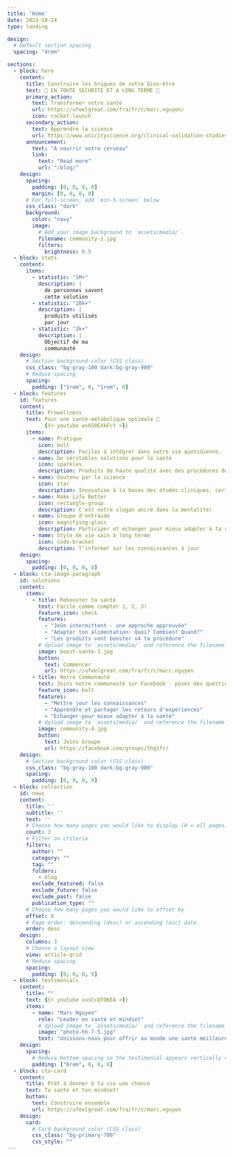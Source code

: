 ```yaml
---
title: 'Home'
date: 2023-10-24
type: landing

design:
  # Default section spacing
  spacing: "4rem"

sections:
  - block: hero
    content:
      title: Construire les briques de votre bien-être
      text: 🧱 EN TOUTE SÉCURITÉ ET A LONG TERME 🧱
      primary_action:
        text: Transformer votre santé
        url: https://ufeelgreat.com/fra/fr/c/marc.nguyen/
        icon: rocket-launch
      secondary_action:
        text: Apprendre la science
        url: https://www.unicityscience.org/clinical-validation-studies/?lang=fr
      announcement:
        text: "A nourrir votre cerveau"
        link:
          text: "Read more"
          url: "/blog/"
    design:
      spacing:
        padding: [0, 0, 0, 0]
        margin: [0, 0, 0, 0]
      # For full-screen, add `min-h-screen` below
      css_class: "dark"
      background:
        color: "navy"
        image:
          # Add your image background to `assets/media/`.
          filename: community-1.jpg
          filters:
            brightness: 0.5
  - block: stats
    content:
      items:
        - statistic: "1M+"
          description: |
            de personnes savent 
            cette solution
        - statistic: "10k+"
          description: |
            produits utilisés
            par jour
        - statistic: "3k+"
          description: |
            Objectif de ma  
            communauté
    design:
      # Section background color (CSS class)
      css_class: "bg-gray-100 dark:bg-gray-900"
      # Reduce spacing
      spacing:
        padding: ["1rem", 0, "1rem", 0]
  - block: features
    id: features
    content:
      title: Prowellness
      text: Pour une santé métabolique optimale 🧱
            {{< youtube wv650EXkFcY >}}
      items:
        - name: Pratique
          icon: bolt
          description: Faciles à intégrer dans votre vie quotidienne.
        - name: De véritables solutions pour la santé
          icon: sparkles
          description: Produits de haute qualité avec des procédures de fabrication brevetées!
        - name: Soutenu par la science
          icon: star
          description: Innovation à la bases des études cliniques, certifications fiables, brevets internationaux
        - name: Make Life Better
          icon: rectangle-group
          description: C'est notre slogan ancré dans la mentalité!
        - name: Groupe d'entraide
          icon: magnifying-glass
          description: Participer et échanger pour mieux adapter à ta santé
        - name: Style de vie sain à long terme
          icon: code-bracket
          description: T'informer sur les connaissances à jour
    design:
      spacing:
        padding: [0, 0, 0, 0]
  - block: cta-image-paragraph
    id: solutions
    content:
      items:
        - title: Rebooster ta santé
          text: Facile comme compter 1, 2, 3!
          feature_icon: check
          features:
            - "Jeûn intermittent - une approche approuvée"
            - "Adapter ton alimentation: Quoi? Combien? Quand?"
            - "Les produits vont booster x4 ta procédure"
          # Upload image to `assets/media/` and reference the filename here
          image: boost-sante-1.jpg
          button:
            text: Commencer
            url: https://ufeelgreat.com/fra/fr/c/marc.nguyen
        - title: Notre Communauté
          text: Joins notre communauté sur Facebook - poses des questions pour adapter à ta santé
          feature_icon: bolt
          features:
            - "Mettre jour les connaissances"
            - "Apprendre et partager les retours d'expériences"
            - "Échanger pour mieux adapter à ta santé"
          # Upload image to `assets/media/` and reference the filename here
          image: community-4.jpg
          button:
            text: Joins Groupe
            url: https://facebook.com/groups/lhq1fr/
    design:
      # Section background color (CSS class)
      css_class: "bg-gray-100 dark:bg-gray-900"
      spacing:
        padding: [0, 0, 0, 0]
  - block: collection
    id: news
    content:
      title: ''
      subtitle: ''
      text: ''
      # Choose how many pages you would like to display (0 = all pages)
      count: 3
      # Filter on criteria
      filters:
        author: ""
        category: ""
        tag: ""
        folders: 
          - blog
        exclude_featured: false
        exclude_future: false
        exclude_past: false
        publication_type: ""
      # Choose how many pages you would like to offset by
      offset: 0
      # Page order: descending (desc) or ascending (asc) date.
      order: desc
    design:
      columns: 3
      # Choose a layout view
      view: article-grid
      # Reduce spacing
      spacing:
        padding: [0, 0, 0, 0]
  - block: testimonials
    content:
      title: ""
      text: {{< youtube xusCcQTOKEA >}}
      items:
        - name: "Marc Nguyen"
          role: "Leader en santé et mindset"
          # Upload image to `assets/media/` and reference the filename here
          image: "photo-hh-7-5.jpg"
          text: "Unissons-nous pour offrir au monde une santé meilleure, libérer les potentiels cachés et insuffler un sens profond à chaque vie!"
    design:
      spacing:
        # Reduce bottom spacing so the testimonial appears vertically centered between sections
        padding: ["6rem", 0, 0, 0]
  - block: cta-card
    content:
      title: Prêt à donner à ta vie une chance
      text: Ta santé et ton mindset!
      button:
        text: Construire ensemble
        url: https://ufeelgreat.com/fra/fr/c/marc.nguyen
    design:
      card: 
        # Card background color (CSS class)
        css_class: "bg-primary-700"
        css_style: ""
---
```


